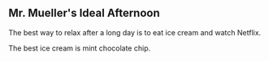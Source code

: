 ## Mr. Mueller's Ideal Afternoon

The best way to relax after a long day is to eat ice cream and watch Netflix.

The best ice cream is mint chocolate chip.